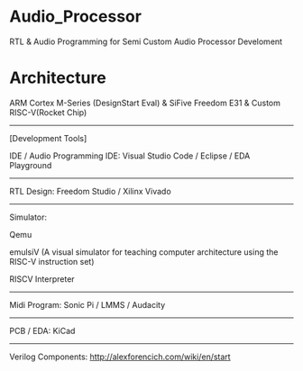 # Audio_Processor
RTL & Audio Programming for Semi Custom Audio Processor Develoment

# Architecture
ARM Cortex M-Series (DesignStart Eval) & SiFive Freedom E31 & Custom RISC-V(Rocket Chip)

--------------------------------

[Development Tools]

IDE / Audio Programming IDE:
Visual Studio Code / Eclipse / EDA Playground

--------------------------------

RTL Design:
Freedom Studio / Xilinx Vivado


--------------------------------

Simulator:

Qemu

emulsiV (A visual simulator for teaching computer architecture using the RISC-V instruction set)

RISCV Interpreter

--------------------------------

Midi Program: 
Sonic Pi / LMMS / Audacity

--------------------------------

PCB / EDA:
KiCad

--------------------------------

Verilog Components:
http://alexforencich.com/wiki/en/start


